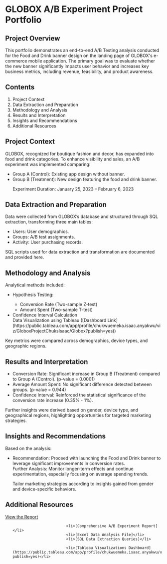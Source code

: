 # GLOBOX A/B Experiment Project Portfolio

## Project Overview

This portfolio demonstrates an end-to-end A/B Testing analysis conducted for the Food and Drink banner design on the landing page of GLOBOX's e-commerce mobile application.
The primary goal was to evaluate whether the new banner significantly impacts user behavior and increases key business metrics, including revenue, feasibility, and product awareness.

## Contents
<ol>
<li>Project Context</li>

<li>Data Extraction and Preparation</li>

<li>Methodology and Analysis</li>

<li>Results and Interpretation</li>

<li>Insights and Recommendations</li>

<li>Additional Resources</li>
</ol>

## Project Context

GLOBOX, recognized for boutique fashion and decor, has expanded into food and drink categories. To enhance visibility and sales, an A/B experiment was implemented comparing:
<ul>
<li>Group A (Control): Existing app design without banner.</li>

<li>Group B (Treatment): New design featuring the food and drink banner.</li>

Experiment Duration: January 25, 2023 – February 6, 2023
</ul>

## Data Extraction and Preparation

Data were collected from GLOBOX’s database and structured through SQL extraction, transforming three main tables:
<ul>
<li>Users: User demographics.</li>

<li>Groups: A/B test assignments.</li>

<li>Activity: User purchasing records.</li>
</ul>
SQL scripts used for data extraction and transformation are documented and provided here.

## Methodology and Analysis

Analytical methods included:
<ul>
  
<li>Hypothesis Testing:</li>
<ul>
<li>Conversion Rate (Two-sample Z-test)</li>

<li> Amount Spent (Two-sample T-test)</li>
</ul>
<li>Confidence Interval Calculation</li>

</li>Data Visualization using Tableau ([Dashboard Link](https://public.tableau.com/app/profile/chukwuemeka.isaac.anyakwu/viz/GloboxProjectChuksIsaac/Globox?publish=yes))</li>
</ul>
Key metrics were compared across demographics, device types, and geographic regions.

## Results and Interpretation
<ul>
<li>Conversion Rate: Significant increase in Group B (Treatment) compared to Group A (Control). (p-value = 0.0001)</li>

<li>Average Amount Spent: No significant difference detected between groups. (p-value = 0.944)</li>

<li>Confidence Interval: Reinforced the statistical significance of the conversion rate increase (0.35% - 1%).</li>
</ul>
Further insights were derived based on gender, device type, and geographical regions, highlighting opportunities for targeted marketing strategies.

## Insights and Recommendations

Based on the analysis:
<ul>
<li>Recommendation: Proceed with launching the Food and Drink banner to leverage significant improvements in conversion rates.</li>

</li>Further Analysis: Monitor longer-term effects and continue experimentation, especially focusing on average spending trends.</li>

Tailor marketing strategies according to insights gained from gender and device-specific behaviors.</li>
</ul>

## Additional Resources
[View the Report](https://github.com/username/repository/blob/main/report.pdf)

<ul>

							<li>[Comprehensive A/B Experiment Report]</li> 
							<li>[Excel Data Analysis File]</li> 
							<li>[SQL Data Extraction Queries]</li>
       
							<li>[Tableau Visualizations Dashboard](https://public.tableau.com/app/profile/chukwuemeka.isaac.anyakwu/viz/GloboxProjectChuksIsaac/Globox?publish=yes)</li>
							
 </ul>

